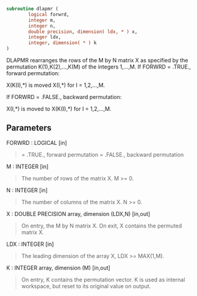 ```fortran
subroutine dlapmr (
        logical forwrd,
        integer m,
        integer n,
        double precision, dimension( ldx, * ) x,
        integer ldx,
        integer, dimension( * ) k
)
```

DLAPMR rearranges the rows of the M by N matrix X as specified
by the permutation K(1),K(2),...,K(M) of the integers 1,...,M.
If FORWRD = .TRUE.,  forward permutation:

X(K(I),\*) is moved X(I,\*) for I = 1,2,...,M.

If FORWRD = .FALSE., backward permutation:

X(I,\*) is moved to X(K(I),\*) for I = 1,2,...,M.

## Parameters
FORWRD : LOGICAL [in]
> = .TRUE., forward permutation
> = .FALSE., backward permutation

M : INTEGER [in]
> The number of rows of the matrix X. M >= 0.

N : INTEGER [in]
> The number of columns of the matrix X. N >= 0.

X : DOUBLE PRECISION array, dimension (LDX,N) [in,out]
> On entry, the M by N matrix X.
> On exit, X contains the permuted matrix X.

LDX : INTEGER [in]
> The leading dimension of the array X, LDX >= MAX(1,M).

K : INTEGER array, dimension (M) [in,out]
> On entry, K contains the permutation vector. K is used as
> internal workspace, but reset to its original value on
> output.
